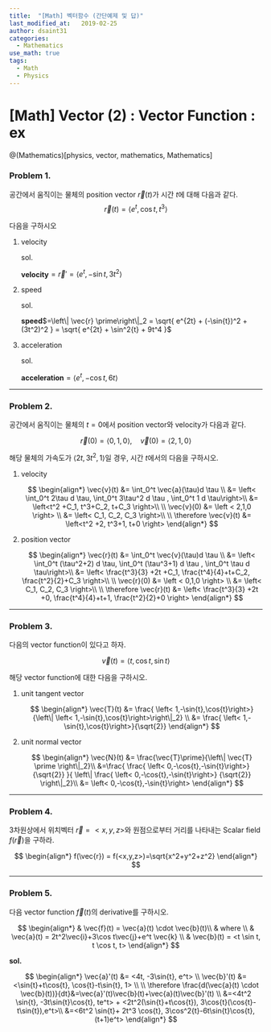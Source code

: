 ```yaml
---
title:  "[Math] 벡터함수 (간단예제 및 답)"
last_modified_at:   2019-02-25
author: dsaint31
categories: 
  - Mathematics
use_math: true
tags: 
  - Math 
  - Physics
---
```


# [Math] Vector (2) : Vector Function : ex
@(Mathematics)[physics, vector, mathematics, Mathematics]

### Problem 1. 

공간에서 움직이는 물체의 position vector $\vec{r}(t)$가 시간 $t$에 대해 다음과 같다.
$$\vec{r}(t)=\left< e^t, \cos{t}, t^3\right>$$

다음을 구하시오
1. velocity

	sol. 
	
	**velocity**$= \vec{r} \prime = \left< e^t, -\sin{t}, 3t^2\right>$
	
2. speed

	sol. 
	
	**speed**$=\left\| \vec{r} \prime\right\|_2 = \sqrt{ e^{2t} + (-\sin{t})^2 + (3t^2)^2 }  = \sqrt{ e^{2t} + \sin^2{t} + 9t^4 }$
	
3. acceleration

	sol. 
	
	**acceleration**$=\left< e^t, -\cos{t}, 6t\right>$  

---

### Problem 2. 

공간에서 움직이는 물체의 $t=0$에서 position vector와 velocity가 다음과 같다.

$$ \vec{r}(0)=\left< 0,1,0\right> , \quad \vec{v}(0)=\left < 2,1,0 \right> $$

해당 물체의 가속도가 $\left< 2t,3t^2, 1\right>$일 경우, 시간 $t$에서의 다음을 구하시오.

1. velocity

	$$
	\begin{align*}
	\vec{v}(t) &= \int_0^t \vec{a}(\tau)d \tau \\
	&= \left< \int_0^t 2\tau d \tau, \int_0^t 3\tau^2 d \tau , \int_0^t 1 d \tau\right>\\
	&= \left<t^2 +C_1, t^3+C_2, t+C_3 \right>\\
	\\
	\vec{v}(0) &=  \left < 2,1,0 \right> \\
	&= \left< C_1, C_2, C_3 \right>\\
	\\
	\therefore \vec{v}(t) &= \left<t^2 +2, t^3+1, t+0 \right>
	\end{align*}
	$$
	
2. position vector

	$$
	\begin{align*}
	\vec{r}(t) &= \int_0^t \vec{v}(\tau)d \tau \\
	&= \left< \int_0^t (\tau^2+2) d \tau, \int_0^t (\tau^3+1) d \tau , \int_0^t \tau d \tau\right>\\
	&= \left< \frac{t^3}{3} +2t +C_1, \frac{t^4}{4}+t+C_2, \frac{t^2}{2}+C_3 \right>\\
	\\
	\vec{r}(0) &=  \left < 0,1,0 \right> \\
	&= \left< C_1, C_2, C_3 \right>\\
	\\
	\therefore \vec{r}(t) &=  \left< \frac{t^3}{3} +2t +0, \frac{t^4}{4}+t+1, \frac{t^2}{2}+0 \right>
	\end{align*}
	$$

---

### Problem 3. 

다음의 vector function이 있다고 하자.

$$
\vec{v}(t) = \left< t, \cos{t}, \sin{t}\right>
$$

해당 vector function에 대한 다음을 구하시오.

1. unit tangent vector

	$$
	\begin{align*}
	\vec{T}(t) &= \frac{ \left< 1,-\sin{t},\cos{t}\right>}{\left\| \left< 1,-\sin{t},\cos{t}\right>\right\|_2} \\
	&= \frac{ \left< 1,-\sin{t},\cos{t}\right>}{\sqrt{2}}
	\end{align*}
	$$
	
2. unit normal vector

	$$
	\begin{align*}
	\vec{N}(t) &= \frac{\vec{T}\prime}{\left\| \vec{T} \prime \right\|_2}\\
	&=\frac{
	\frac{ \left< 0,-\cos{t},-\sin{t}\right>} {\sqrt{2}}
	}{ \left\|
	\frac{ \left< 0,-\cos{t},-\sin{t}\right>} {\sqrt{2}} 
	\right\|_2}\\
	&= \left< 0,-\cos{t},-\sin{t}\right>	\end{align*}
	$$

---

### Problem 4. 

3차원상에서  위치벡터 $\vec{r}=<x,y,z>$와 원점으로부터 거리를 나타내는 Scalar field $f(\vec{r})$을 구하라.

$$
\begin{align*}
f(\vec{r}) = f(<x,y,z>)=\sqrt{x^2+y^2+z^2}
\end{align*}
$$

---

### Problem 5.

다음 vector function $\vec{f}(t)$의 derivative를 구하시오.

$$
\begin{align*}
& \vec{f}(t) = \vec{a}(t) \cdot \vec{b}(t)\\
& where \\
& \vec{a}(t) = 2t^2\vec{i}+3\cos t\vec{j}+e^t \vec{k} \\
& \vec{b}(t) = <t \sin t, t \cos t, t>
\end{align*}
$$

**sol.**

$$
\begin{align*}
\vec{a}'(t) &= <4t, -3\sin{t}, e^t> \\
\vec{b}'(t) &= <\sin{t}+t\cos{t}, \cos{t}-t\sin{t}, 1> \\
\\
\therefore
\frac{d(\vec{a}(t) \cdot \vec{b}(t))}{dt}&=\vec{a}'(t)\vec{b}(t)+\vec{a}(t)\vec{b}'(t) \\
&=<4t^2 \sin{t}, -3t\sin{t}\cos{t}, te^t> + <2t^2(\sin{t}+t\cos{t}), 3\cos{t}(\cos{t}-t\sin{t}),e^t>\\
&=<6t^2 \sin{t}+ 2t^3 \cos{t}, 3\cos^2{t}-6t\sin{t}\cos{t},(t+1)e^t>
\end{align*}
$$
